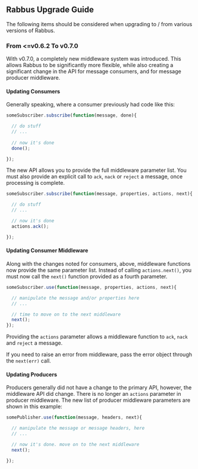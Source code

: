 ## Rabbus Upgrade Guide

The following items should be considered when upgrading
to / from various versions of Rabbus.

### From &lt;=v0.6.2 To v0.7.0

With v0.7.0, a completely new middleware system was introduced.
This allows Rabbus to be significantly more flexible, while also
creating a significant change in the API for message consumers, and for
message producer middleware. 

#### Updating Consumers

Generally speaking, where a consumer previously had code 
like this:

```js
someSubscriber.subscribe(function(message, done){

  // do stuff
  // ...
  
  // now it's done
  done();

});
```

The new API allows you to provide the full middleware
parameter list. You must also provide an explicit call to
`ack`, `nack` or `reject` a message, once processing is
complete.

```js
someSubscriber.subscribe(function(message, properties, actions, next){

  // do stuff
  // ...

  // now it's done
  actions.ack();

});
```

#### Updating Consumer Middleware

Along with the changes noted for consumers, above, middleware
functions now provide the same parameter list. Instead of
calling `actions.next()`, you must now call the `next()` function
provided as a fourth parameter.

```js
someSubscriber.use(function(message, properties, actions, next){

  // manipulate the message and/or properties here
  // ...

  // time to move on to the next middleware
  next();
});
```

Providing the `actions` parameter allows a middleware function
to `ack`, `nack` and `reject` a message.

If you need to raise an error from middleware, pass the error
object through the `next(err)` call.

#### Updating Producers

Producers generally did not have a change to the primary API,
however, the middleware API did change. There is no longer an
`actions` parameter in producer middleware. The new list of
producer middleware parameters are shown in this example:

```js
somePublisher.use(function(message, headers, next){

  // manipulate the message or message headers, here
  // ...

  // now it's done. move on to the next middleware
  next();

});
```
